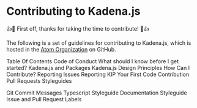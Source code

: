 # Contributing to Kadena.js

:+1::tada: First off, thanks for taking the time to contribute! :tada::+1:

The following is a set of guidelines for contributing to Kadena.js, which is hosted in the [Atom Organization](https://github.com/kadena-io/kadena.js) on GitHub.

Table Of Contents
Code of Conduct
What should I know before I get started?
Kadena.js and Packages
Kadena.js Design Principles
How Can I Contribute?
Reporting Issues
Reporting KIP
Your First Code Contribution
Pull Requests
Styleguides

Git Commit Messages
Typescript Styleguide
Documentation Styleguide
Issue and Pull Request Labels
